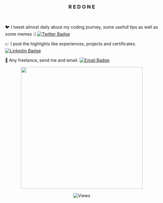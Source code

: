 <h3 align="center">R E D O N E</h3>
<br>

<!-- Twitter -->
🐦 I tweet almost daily about my coding journey, some usefull tips as well as some memes :) [![Twitter Badge](https://img.shields.io/badge/-Twitter-blue?style=flat-square&logo=Twitter&logoColor=white&link=https://www.twitter.com/redelkaoo)](https://www.twitter.com/redelkaoo)

<!-- LinkedIn -->
📈 I post the highlights like experiences, projects and certificates. [![Linkedin Badge](https://img.shields.io/badge/-LinkedIn-blue?style=flat-square&logo=Linkedin&logoColor=white&link=https://https://www.linkedin.com/in/redouane-elkaboussi/)](https://https://www.linkedin.com/in/redouane-elkaboussi/)

<!-- Email -->
📩 Any freelance, send me and email. [![Email Badge](https://img.shields.io/badge/-Email-d14836?style=flat-square&logo=Gmail&logoColor=white&link=mailto:elkaboussi@pm.me)](mailto:elkaboussi@pm.me)

<div align="center">
<img src = "https://github-readme-streak-stats.herokuapp.com?user=redelka00&theme=github-dark&hide_border=true&date_format=M%20j%5B%2C%20Y%5D" width = 400>

![Views](https://komarev.com/ghpvc/?username=red-elka&color=green)

